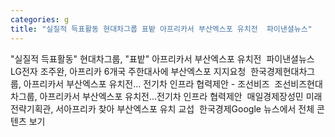 ```yaml
---
categories: g
title: "실질적 득표활동 현대차그룹 표밭 아프리카서 부산엑스포 유치전  파이낸셜뉴스"
---
```

"실질적 득표활동" 현대차그룹, "표밭" 아프리카서 부산엑스포 유치전&nbsp;&nbsp;파이낸셜뉴스LG전자 조주완, 아프리카 6개국 주한대사에 부산엑스포 지지요청&nbsp;&nbsp;한국경제현대차그룹, 아프리카서 부산엑스포 유치전… 전기차 인프라 협력제안 - 조선비즈&nbsp;&nbsp;조선비즈현대차그룹, 아프리카서 부산엑스포 유치전...전기차 인프라 협력제안&nbsp;&nbsp;매일경제장성민 미래전략기획관, 서아프리카 찾아 부산엑스포 유치 교섭&nbsp;&nbsp;한국경제Google 뉴스에서 전체 콘텐츠 보기